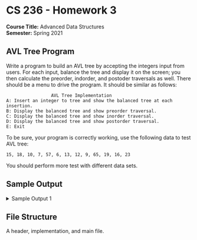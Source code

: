# CS 236 - Homework 3

**Course Title:** Advanced Data Structures<br/>
**Semester:** Spring 2021<br/>

## AVL Tree Program

Write a program to build an AVL tree by accepting the integers input from users. For each input, balance the tree and display it on the screen; you then calculate the preorder, indorder, and postoder traversals as well. There should be a menu to drive the program. It should be similar as follows:

```
                 AVL Tree Implementation
A: Insert an integer to tree and show the balanced tree at each insertion.
B: Display the balanced tree and show preorder traversal.
C: Display the balanced tree and show inorder traversal.
D: Display the balanced tree and show postorder traversal.
E: Exit
```

To be sure, your program is correctly working, use the following data to test AVL tree:

```
15, 18, 10, 7, 57, 6, 13, 12, 9, 65, 19, 16, 23
```

You should perform more test with different data sets.

## Sample Output

<details>
<summary>Sample Output 1</summary>

```
                 AVL Tree Implementation
A: Insert an integer to tree and show the balanced tree at each insertion.
B: Display the balanced tree and show preorder traversal.
C: Display the balanced tree and show inorder traversal.
D: Display the balanced tree and show postorder traversal.
E: Exit

= A

Enter integer to be added to tree: 15
Node (15) inserted

15

--------------------------------------------------
                 AVL Tree Implementation
A: Insert an integer to tree and show the balanced tree at each insertion.
B: Display the balanced tree and show preorder traversal.
C: Display the balanced tree and show inorder traversal.
D: Display the balanced tree and show postorder traversal.
E: Exit

= A

Enter integer to be added to tree: 18
Node(18) inserted

15
 ^--V
   18

--------------------------------------------------
                 AVL Tree Implementation
A: Insert an integer to tree and show the balanced tree at each insertion.
B: Display the balanced tree and show preorder traversal.
C: Display the balanced tree and show inorder traversal.
D: Display the balanced tree and show postorder traversal.
E: Exit

= A

Enter integer to be added to tree: 10
Node(10) inserted

   15
 V--^--V
10    18
```
</details>

## File Structure

A header, implementation, and main file.
